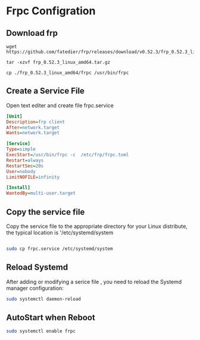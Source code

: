 # Frpc Configration

## Download frp

```shell
wget https://github.com/fatedier/frp/releases/download/v0.52.3/frp_0.52.3_linux_amd64.tar.gz

tar -xzvf frp_0.52.3_linux_amd64.tar.gz

cp ./frp_0.52.3_linux_amd64/frpc /usr/bin/frpc

```

## Create a Service File

Open text editer and create file frpc.service

```ini
[Unit]
Description=frp client
After=network.target
Wants=network.target

[Service]
Type=simple
ExecStart=/usr/bin/frpc -c  /etc/frp/frpc.toml
Restart=always
RestartSec=20s
User=nobody
LimitNOFILE=infinity

[Install]
WantedBy=multi-user.target
```

## Copy the service file

Copy the service file to the appropriate directory for your Linux distribute, the typical location is '/etc/systemd/system

```bash

sudo cp frpc.service /etc/systemd/system
```

## Reload Systemd

After adding or modifying  a serice file , you need to reload the Systemd manager configuration:

```bash
sudo systemctl daemon-reload
```

## AutoStart when Reboot

```bash
sudo systemctl enable frpc

```
